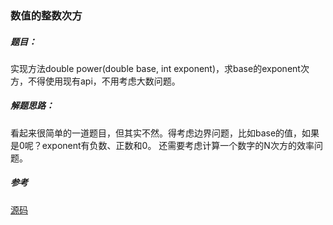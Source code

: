 ### 数值的整数次方

##### 题目：
实现方法double power(double base, int exponent)，求base的exponent次方，不得使用现有api，不用考虑大数问题。
##### 解题思路：
看起来很简单的一道题目，但其实不然。得考虑边界问题，比如base的值，如果是0呢？exponent有负数、正数和0。
还需要考虑计算一个数字的N次方的效率问题。

##### 参考
[源码](https://github.com/BillKalin/SwordOffer/blob/master/sourcecode/src/main/java/com/billkalin/sourcecode/question9/Main.java)